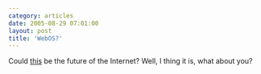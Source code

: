 ```yaml
---
category: articles
date: 2005-08-29 07:01:00
layout: post
title: 'WebOS?'
---
```


<p>Could <a href="http://www.kottke.org/05/08/googleos-webos">this</a> be the future of the Internet? Well, I thing it is, what about you?</p>

